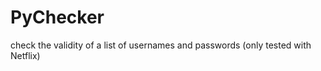 PyChecker
=========

check the validity of a list of usernames and passwords (only tested with Netflix)
